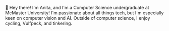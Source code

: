 👋 Hey there! I'm Anita, and I'm a Computer Science undergraduate at McMaster University! I'm passionate about all things tech, but I'm especially keen on computer vision and AI. Outside of computer science, I enjoy cycling, Vulfpeck, and tinkering.

<!--
**jianganita/jianganita** is a ✨ _special_ ✨ repository because its `README.md` (this file) appears on your GitHub profile.

Here are some ideas to get you started:

- 🔭 I’m currently working on ...
- 🌱 I’m currently learning ...
- 👯 I’m looking to collaborate on ...
- 🤔 I’m looking for help with ...
- 💬 Ask me about ...
- 📫 How to reach me: ...
- 😄 Pronouns: ...
- ⚡ Fun fact: ...
-->
